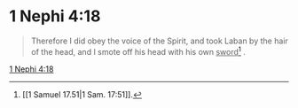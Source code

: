 # 1 Nephi 4:18

> Therefore I did obey the voice of the Spirit, and took Laban by the hair of the head, and I smote off his head with his own <u>sword</u>[^a] .

[1 Nephi 4:18](https://www.churchofjesuschrist.org/study/scriptures/bofm/1-ne/4?lang=eng&id=p18#p18)


[^a]: [[1 Samuel 17.51|1 Sam. 17:51]].  
